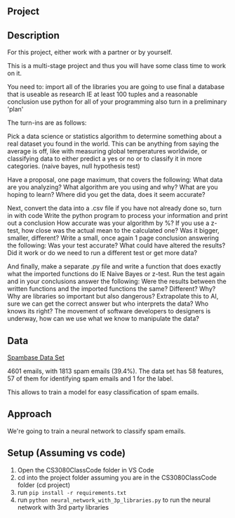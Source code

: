 ## Project

## Description

For this project, either work with a partner or by yourself.

This is a multi-stage project and thus you will have some class time to work on it.

You need to:
import all of the libraries you are going to use
final a database that is useable as research IE at least 100 tuples and a reasonable conclusion
use python for all of your programming
also turn in a preliminary 'plan' 

The turn-ins are as follows:

Pick a data science or statistics algorithm to determine something about a real dataset you found in the world. This can be anything from saying the average is off, like with measuring global temperatures worldwide, or classifying data to either predict a yes or no or to classify it in more categories. (naive bayes, null hypothesis test)

Have a proposal, one page maximum, that covers the following:
What data are you analyzing?
What algorithm are you using and why?
What are you hoping to learn?
Where did you get the data, does it seem accurate?

Next, convert the data into a .csv file if you have not already done so, turn in with code
Write the python program to process your information and print out a conclusion
How accurate was your algorithm by %? If you use a z-test, how close was the actual mean to the calculated one? Was it bigger, smaller, different?
Write a small, once again 1 page conclusion answering the following:
Was your test accurate?
What could have altered the results?
Did it work or do we need to run a different test or get more data?

And finally, make a separate .py file and write a function that does exactly what the imported functions do IE Naive Bayes or z-test. Run the test again and in your conclusions answer the following:
Were the results between the written functions and the imported functions the same? Different? Why?
Why are libraries so important but also dangerous?
Extrapolate this to AI, sure we can get the correct answer but who interprets the data? Who knows its right? The movement of software developers to designers is underway, how can we use what we know to manipulate the data? 

## Data

[Spambase Data Set](https://archive.ics.uci.edu/dataset/94/spambase)

4601 emails, with 1813 spam emails (39.4%). The data set has 58 features, 57 of them for identifying spam emails and 1 for the label.

This allows to train a model for easy classification of spam emails.

## Approach

We're going to train a neural network to classify spam emails.

## Setup (Assuming vs code)

1.  Open the CS3080ClassCode folder in VS Code
2.  cd into the project folder assuming you are in the CS3080ClassCode folder (cd project)
3.  run `pip install -r requirements.txt`
4.  run `python neural_network_with_3p_libraries.py` to run the neural network with 3rd party libraries